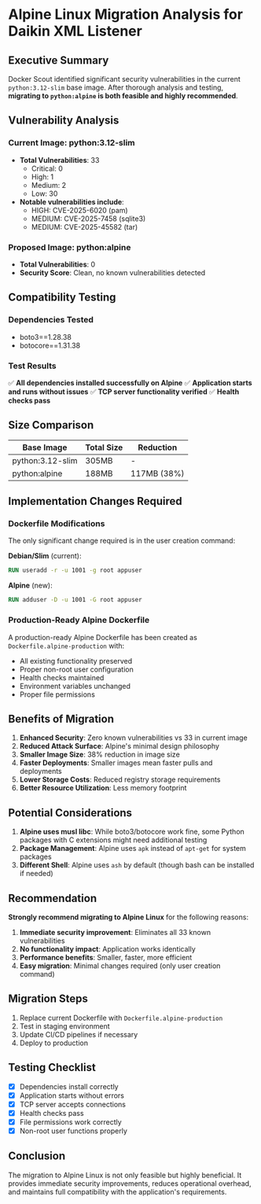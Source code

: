 # Alpine Linux Migration Analysis for Daikin XML Listener

## Executive Summary

Docker Scout identified significant security vulnerabilities in the current `python:3.12-slim` base image. After thorough analysis and testing, **migrating to `python:alpine` is both feasible and highly recommended**.

## Vulnerability Analysis

### Current Image: python:3.12-slim
- **Total Vulnerabilities**: 33
  - Critical: 0
  - High: 1
  - Medium: 2
  - Low: 30
- **Notable vulnerabilities include**:
  - HIGH: CVE-2025-6020 (pam)
  - MEDIUM: CVE-2025-7458 (sqlite3)
  - MEDIUM: CVE-2025-45582 (tar)

### Proposed Image: python:alpine
- **Total Vulnerabilities**: 0
- **Security Score**: Clean, no known vulnerabilities detected

## Compatibility Testing

### Dependencies Tested
- boto3==1.28.38
- botocore==1.31.38

### Test Results
✅ **All dependencies installed successfully on Alpine**
✅ **Application starts and runs without issues**
✅ **TCP server functionality verified**
✅ **Health checks pass**

## Size Comparison

| Base Image | Total Size | Reduction |
|------------|------------|-----------|
| python:3.12-slim | 305MB | - |
| python:alpine | 188MB | 117MB (38%) |

## Implementation Changes Required

### Dockerfile Modifications
The only significant change required is in the user creation command:

**Debian/Slim** (current):
```dockerfile
RUN useradd -r -u 1001 -g root appuser
```

**Alpine** (new):
```dockerfile
RUN adduser -D -u 1001 -G root appuser
```

### Production-Ready Alpine Dockerfile
A production-ready Alpine Dockerfile has been created as `Dockerfile.alpine-production` with:
- All existing functionality preserved
- Proper non-root user configuration
- Health checks maintained
- Environment variables unchanged
- Proper file permissions

## Benefits of Migration

1. **Enhanced Security**: Zero known vulnerabilities vs 33 in current image
2. **Reduced Attack Surface**: Alpine's minimal design philosophy
3. **Smaller Image Size**: 38% reduction in image size
4. **Faster Deployments**: Smaller images mean faster pulls and deployments
5. **Lower Storage Costs**: Reduced registry storage requirements
6. **Better Resource Utilization**: Less memory footprint

## Potential Considerations

1. **Alpine uses musl libc**: While boto3/botocore work fine, some Python packages with C extensions might need additional testing
2. **Package Management**: Alpine uses `apk` instead of `apt-get` for system packages
3. **Different Shell**: Alpine uses `ash` by default (though bash can be installed if needed)

## Recommendation

**Strongly recommend migrating to Alpine Linux** for the following reasons:

1. **Immediate security improvement**: Eliminates all 33 known vulnerabilities
2. **No functionality impact**: Application works identically
3. **Performance benefits**: Smaller, faster, more efficient
4. **Easy migration**: Minimal changes required (only user creation command)

## Migration Steps

1. Replace current Dockerfile with `Dockerfile.alpine-production`
2. Test in staging environment
3. Update CI/CD pipelines if necessary
4. Deploy to production

## Testing Checklist

- [x] Dependencies install correctly
- [x] Application starts without errors
- [x] TCP server accepts connections
- [x] Health checks pass
- [x] File permissions work correctly
- [x] Non-root user functions properly

## Conclusion

The migration to Alpine Linux is not only feasible but highly beneficial. It provides immediate security improvements, reduces operational overhead, and maintains full compatibility with the application's requirements.